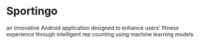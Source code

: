 # Sportingo
an innovative Android application designed to enhance users' fitness experience through intelligent rep counting using machine learning models. 
